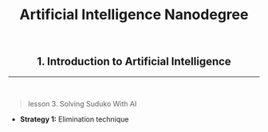 <h1 align = 'center' > Artificial Intelligence Nanodegree </h1>

&nbsp;

<h2 align = 'center' > 1. Introduction to Artificial Intelligence </h2>

---

&nbsp;

> lesson 3. Solving Suduko With AI
- **Strategy 1:** Elimination technique 